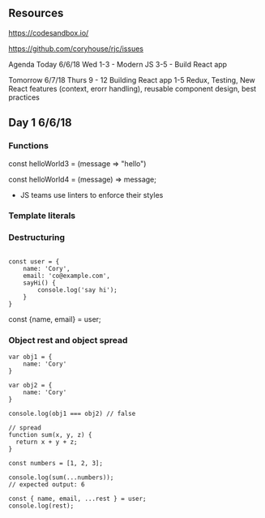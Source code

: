 ## Resources

https://codesandbox.io/

https://github.com/coryhouse/rjc/issues

Agenda 
Today 6/6/18 Wed
1-3 - Modern JS
3-5 - Build React app

Tomorrow 6/7/18 Thurs
9 - 12 Building React app
1-5 Redux, Testing, New React features (context, erorr handling), reusable component design, best practices

## Day 1 6/6/18

### Functions

const helloWorld3 = (message => "hello")

const helloWorld4 = (message) => message;

* JS teams use linters to enforce their styles

### Template literals

### Destructuring

```

const user = {
    name: 'Cory',
    email: 'co@example.com',
    sayHi() {
        console.log('say hi');
    }
}
```

const {name, email} = user;

### Object rest and object spread

```
var obj1 = {
    name: 'Cory'
}

var obj2 = {
    name: 'Cory'
}

console.log(obj1 === obj2) // false

// spread
function sum(x, y, z) {
  return x + y + z;
}

const numbers = [1, 2, 3];

console.log(sum(...numbers));
// expected output: 6

const { name, email, ...rest } = user;
console.log(rest);
```

